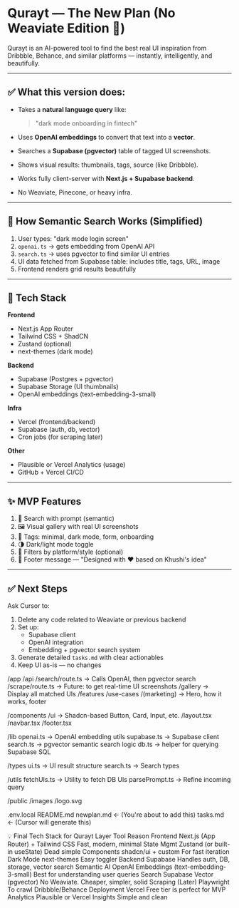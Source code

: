 # Qurayt — The New Plan (No Weaviate Edition 🚀)

Qurayt is an AI-powered tool to find the best real UI inspiration from Dribbble, Behance, and similar platforms — instantly, intelligently, and beautifully.

---

## ✅ What this version does:

- Takes a **natural language query** like:
  > "dark mode onboarding in fintech"

- Uses **OpenAI embeddings** to convert that text into a **vector**.
- Searches a **Supabase (pgvector)** table of tagged UI screenshots.
- Shows visual results: thumbnails, tags, source (like Dribbble).
- Works fully client-server with **Next.js + Supabase backend**.
- No Weaviate, Pinecone, or heavy infra.

---

## 🧠 How Semantic Search Works (Simplified)

1. User types: "dark mode login screen"
2. `openai.ts` → gets embedding from OpenAI API
3. `search.ts` → uses pgvector to find similar UI entries
4. UI data fetched from Supabase table: includes title, tags, URL, image
5. Frontend renders grid results beautifully

---

## 🔧 Tech Stack

**Frontend**
- Next.js App Router
- Tailwind CSS + ShadCN
- Zustand (optional)
- next-themes (dark mode)

**Backend**
- Supabase (Postgres + pgvector)
- Supabase Storage (UI thumbnails)
- OpenAI embeddings (text-embedding-3-small)

**Infra**
- Vercel (frontend/backend)
- Supabase (auth, db, vector)
- Cron jobs (for scraping later)

**Other**
- Plausible or Vercel Analytics (usage)
- GitHub + Vercel CI/CD

---

## ✨ MVP Features

1. 🔎 Search with prompt (semantic)
2. 🖼️ Visual gallery with real UI screenshots
3. 📁 Tags: minimal, dark mode, form, onboarding
4. 🌗 Dark/light mode toggle
5. 🎯 Filters by platform/style (optional)
6. 🤍 Footer message — "Designed with ❤️ based on Khushi's idea"

---

## ✅ Next Steps

Ask Cursor to:

1. Delete any code related to Weaviate or previous backend
2. Set up:
    - Supabase client
    - OpenAI integration
    - Embedding + pgvector search system
3. Generate detailed `tasks.md` with clear actionables
4. Keep UI as-is — no changes


/app
  /api
    /search/route.ts         → Calls OpenAI, then pgvector search
    /scrape/route.ts         → Future: to get real-time UI screenshots
  /gallery                   → Display all matched UIs
  /features
  /use-cases
  /(marketing)               → Hero, how it works, footer

/components
  /ui                        → Shadcn-based Button, Card, Input, etc.
  /layout.tsx
  /navbar.tsx
  /footer.tsx

/lib
  openai.ts                  → OpenAI embedding utils
  supabase.ts                → Supabase client
  search.ts                  → pgvector semantic search logic
  db.ts                      → helper for querying Supabase SQL

/types
  ui.ts                      → UI result structure
  search.ts                  → Search types

/utils
  fetchUIs.ts                → Utility to fetch DB UIs
  parsePrompt.ts             → Refine incoming query

/public
  /images
  /logo.svg

.env.local
README.md
newplan.md                  ← (You're about to add this)
tasks.md                    ← (Cursor will generate this)


💡 Final Tech Stack for Qurayt
Layer	Tool	Reason
Frontend	Next.js (App Router) + Tailwind CSS	Fast, modern, minimal
State Mgmt	Zustand (or built-in useState)	Dead simple
Components	shadcn/ui + custom	For fast iteration
Dark Mode	next-themes	Easy toggler
Backend	Supabase	Handles auth, DB, storage, vector search
Semantic AI	OpenAI Embeddings (text-embedding-3-small)	Best for understanding user queries
Search	Supabase Vector (pgvector)	No Weaviate. Cheaper, simpler, solid
Scraping (Later)	Playwright	To crawl Dribbble/Behance
Deployment	Vercel	Free tier is perfect for MVP
Analytics	Plausible or Vercel Insights	Simple and clean 